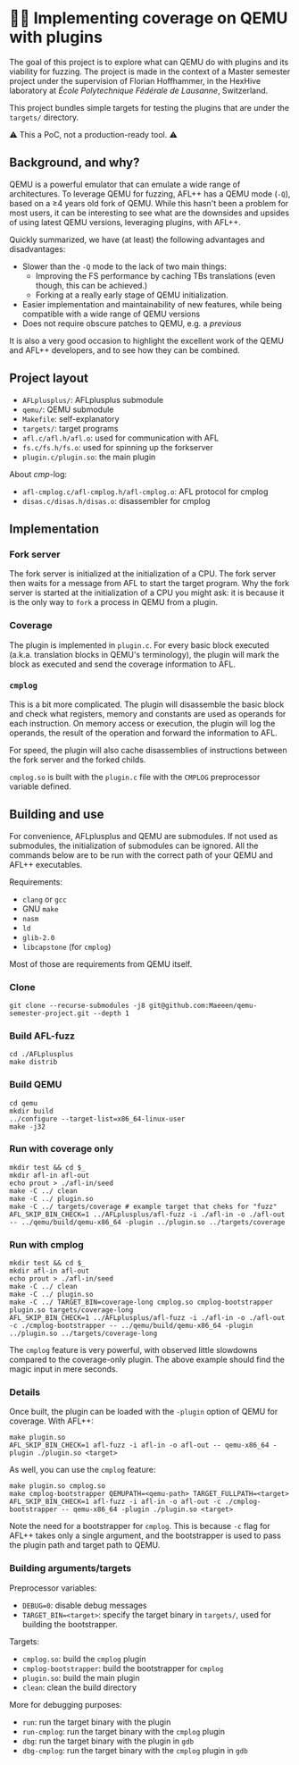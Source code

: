 # 🚀🧩 Implementing coverage on QEMU with plugins

The goal of this project is to explore what can QEMU do with plugins and its
viability for fuzzing. The project is made in the context of a Master semester
project under the supervision of Florian Hoffhammer, in the HexHive laboratory
at _École Polytechnique Fédérale de Lausanne_, Switzerland.

This project bundles simple targets for testing the plugins that are under
the `targets/` directory.

⚠ This a PoC, not a production-ready tool. ⚠

## Background, and why?

QEMU is a powerful emulator that can emulate a wide range of architectures.
To leverage QEMU for fuzzing, AFL++ has a QEMU mode (`-Q`), based on a
≥4 years old fork of QEMU. While this hasn't been a problem for most users, it
can be interesting to see what are the downsides and upsides of using latest
QEMU versions, leveraging plugins, with AFL++.

Quickly summarized, we have (at least) the following advantages and
disadvantages:
- Slower than the `-Q` mode to the lack of two main things:
  - Improving the FS performance by caching TBs translations (even though, this
    can be achieved.)
  - Forking at a really early stage of QEMU initialization.
- Easier implementation and maintainability of new features, while being
  compatible with a wide range of QEMU versions
- Does not require obscure patches to QEMU, e.g. a *previous*

It is also a very good occasion to highlight the excellent work of the QEMU
and AFL++ developers, and to see how they can be combined.

## Project layout

- `AFLplusplus/`: AFLplusplus submodule
- `qemu/`: QEMU submodule
- `Makefile`: self-explanatory
- `targets/`: target programs
- `afl.c/afl.h/afl.o`: used for communication with AFL
- `fs.c/fs.h/fs.o`: used for spinning up the forkserver
- `plugin.c/plugin.so`: the main plugin

About *cmp*-log:

- `afl-cmplog.c/afl-cmplog.h/afl-cmplog.o`: AFL protocol for cmplog
- `disas.c/disas.h/disas.o`: disassembler for cmplog

## Implementation

### Fork server

The fork server is initialized at the initialization of a CPU. The fork server
then waits for a message from AFL to start the target program. Why the fork
server is started at the initialization of a CPU you might ask: it is because
it is the only way to `fork` a process in QEMU from a plugin.

### Coverage

The plugin is implemented in `plugin.c`. For every basic block executed (a.k.a.
translation blocks in QEMU's terminology), the plugin will mark the block as
executed and send the coverage information to AFL.

### `cmplog`

This is a bit more complicated. The plugin will disassemble the basic block and
check what registers, memory and constants are used as operands for each
instruction. On memory access or execution, the plugin will log the operands, 
the result of the operation and forward the information to AFL.

For speed, the plugin will also cache disassemblies of instructions between
the fork server and the forked childs.

`cmplog.so` is built with the `plugin.c` file with the `CMPLOG` preprocessor 
variable defined.

## Building and use

For convenience, AFLplusplus and QEMU are submodules. If not used as submodules,
the initialization of submodules can be ignored. All the commands below are to
be run with the correct path of your QEMU and AFL++ executables.

Requirements:
- `clang` or `gcc`
- GNU `make`
- `nasm`
- `ld`
- `glib-2.0`
- `libcapstone` (for `cmplog`)

Most of those are requirements from QEMU itself.

### Clone

```
git clone --recurse-submodules -j8 git@github.com:Maeeen/qemu-semester-project.git --depth 1
```

### Build AFL-fuzz

```
cd ./AFLplusplus
make distrib
```

### Build QEMU

```
cd qemu
mkdir build
../configure --target-list=x86_64-linux-user
make -j32
```

### Run with coverage only

```
mkdir test && cd $_
mkdir afl-in afl-out
echo prout > ./afl-in/seed
make -C ../ clean
make -C ../ plugin.so
make -C ../ targets/coverage # example target that cheks for "fuzz"
AFL_SKIP_BIN_CHECK=1 ../AFLplusplus/afl-fuzz -i ./afl-in -o ./afl-out -- ../qemu/build/qemu-x86_64 -plugin ../plugin.so ../targets/coverage
```

### Run with cmplog

```
mkdir test && cd $_
mkdir afl-in afl-out
echo prout > ./afl-in/seed
make -C ../ clean
make -C ../ plugin.so
make -C ../ TARGET_BIN=coverage-long cmplog.so cmplog-bootstrapper plugin.so targets/coverage-long
AFL_SKIP_BIN_CHECK=1 ../AFLplusplus/afl-fuzz -i ./afl-in -o ./afl-out -c ./cmplog-bootstrapper -- ../qemu/build/qemu-x86_64 -plugin ../plugin.so ../targets/coverage-long
```

The `cmplog` feature is very powerful, with observed little slowdowns compared to
the coverage-only plugin. The above example should find the magic input in mere seconds.

### Details

Once built, the plugin can be loaded with the `-plugin` option of QEMU for coverage. With AFL++:

```
make plugin.so
AFL_SKIP_BIN_CHECK=1 afl-fuzz -i afl-in -o afl-out -- qemu-x86_64 -plugin ./plugin.so <target>
```

As well, you can use the `cmplog` feature:

```
make plugin.so cmplog.so
make cmplog-bootstrapper QEMUPATH=<qemu-path> TARGET_FULLPATH=<target>
AFL_SKIP_BIN_CHECK=1 afl-fuzz -i afl-in -o afl-out -c ./cmplog-bootstrapper -- qemu-x86_64 -plugin ./plugin.so <target>
```

Note the need for a bootstrapper for `cmplog`. This is because `-c` flag for
AFL++ takes only a single argument, and the bootstrapper is used to pass the
plugin path and target path to QEMU.

### Building arguments/targets

Preprocessor variables:
- `DEBUG=0`: disable debug messages
- `TARGET_BIN=<target>`: specify the target binary in `targets/`, used for
  building the bootstrapper.

Targets:
- `cmplog.so`: build the `cmplog` plugin
- `cmplog-bootstrapper`: build the bootstrapper for `cmplog`
- `plugin.so`: build the main plugin
- `clean`: clean the build directory

More for debugging purposes:
- `run`: run the target binary with the plugin
- `run-cmplog`: run the target binary with the `cmplog` plugin
- `dbg`: run the target binary with the plugin in `gdb`
- `dbg-cmplog`: run the target binary with the `cmplog` plugin in `gdb`